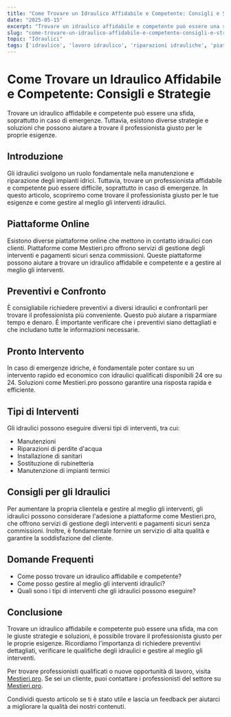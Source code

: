 ```yaml
---
title: "Come Trovare un Idraulico Affidabile e Competente: Consigli e Strategie"
date: "2025-05-15"
excerpt: "Trovare un idraulico affidabile e competente può essere una sfida, soprattutto in caso di emergenze. In questo articolo, scopriremo come trovare il professionista giusto per le tue esigenze e come gestire al meglio gli interventi idraulici."
slug: "come-trovare-un-idraulico-affidabile-e-competente-consigli-e-strategie"
topic: "Idraulici"
tags: ['idraulico', 'lavoro idraulico', 'riparazioni idrauliche', 'piattaforme online']
---
```

# Come Trovare un Idraulico Affidabile e Competente: Consigli e Strategie

Trovare un idraulico affidabile e competente può essere una sfida, soprattutto in caso di emergenze. Tuttavia, esistono diverse strategie e soluzioni che possono aiutare a trovare il professionista giusto per le proprie esigenze.

## Introduzione

Gli idraulici svolgono un ruolo fondamentale nella manutenzione e riparazione degli impianti idrici. Tuttavia, trovare un professionista affidabile e competente può essere difficile, soprattutto in caso di emergenze. In questo articolo, scopriremo come trovare il professionista giusto per le tue esigenze e come gestire al meglio gli interventi idraulici.

## Piattaforme Online

Esistono diverse piattaforme online che mettono in contatto idraulici con clienti. Piattaforme come Mestieri.pro offrono servizi di gestione degli interventi e pagamenti sicuri senza commissioni. Queste piattaforme possono aiutare a trovare un idraulico affidabile e competente e a gestire al meglio gli interventi.

## Preventivi e Confronto

È consigliabile richiedere preventivi a diversi idraulici e confrontarli per trovare il professionista più conveniente. Questo può aiutare a risparmiare tempo e denaro. È importante verificare che i preventivi siano dettagliati e che includano tutte le informazioni necessarie.

## Pronto Intervento

In caso di emergenze idriche, è fondamentale poter contare su un intervento rapido ed economico con idraulici qualificati disponibili 24 ore su 24. Soluzioni come Mestieri.pro possono garantire una risposta rapida e efficiente.

## Tipi di Interventi

Gli idraulici possono eseguire diversi tipi di interventi, tra cui:

* Manutenzioni
* Riparazioni di perdite d'acqua
* Installazione di sanitari
* Sostituzione di rubinetteria
* Manutenzione di impianti termici

## Consigli per gli Idraulici

Per aumentare la propria clientela e gestire al meglio gli interventi, gli idraulici possono considerare l'adesione a piattaforme come Mestieri.pro, che offrono servizi di gestione degli interventi e pagamenti sicuri senza commissioni. Inoltre, è fondamentale fornire un servizio di alta qualità e garantire la soddisfazione del cliente.

## Domande Frequenti

* Come posso trovare un idraulico affidabile e competente?
* Come posso gestire al meglio gli interventi idraulici?
* Quali sono i tipi di interventi che gli idraulici possono eseguire?

## Conclusione

Trovare un idraulico affidabile e competente può essere una sfida, ma con le giuste strategie e soluzioni, è possibile trovare il professionista giusto per le proprie esigenze. Ricordiamo l'importanza di richiedere preventivi dettagliati, verificare le qualifiche degli idraulici e gestire al meglio gli interventi. 

Per trovare professionisti qualificati o nuove opportunità di lavoro, visita [Mestieri.pro](https://mestieri.pro/info). 
Se sei un cliente, puoi contattare i professionisti del settore su [Mestieri.pro](https://mestieri.pro).

Condividi questo articolo se ti è stato utile e lascia un feedback per aiutarci a migliorare la qualità dei nostri contenuti.